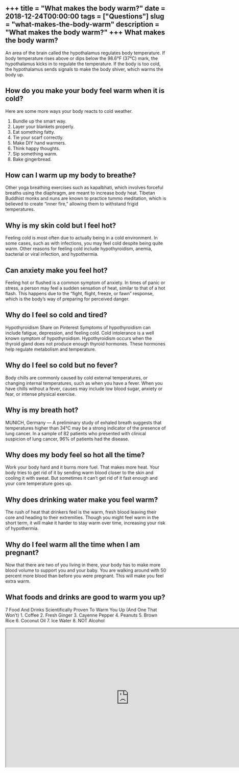 +++
title = "What makes the body warm?"
date = 2018-12-24T00:00:00
tags = ["Questions"]
slug = "what-makes-the-body-warm"
description = "What makes the body warm?"
+++
What makes the body warm?
-------------------------

An area of the brain called the hypothalamus regulates body temperature. If body temperature rises above or dips below the 98.6°F (37°C) mark, the hypothalamus kicks in to regulate the temperature. If the body is too cold, the hypothalamus sends signals to make the body shiver, which warms the body up.

How do you make your body feel warm when it is cold?
----------------------------------------------------

Here are some more ways your body reacts to cold weather.

1. Bundle up the smart way.
2. Layer your blankets properly.
3. Eat something fatty.
4. Tie your scarf correctly.
5. Make DIY hand warmers.
6. Think happy thoughts.
7. Sip something warm.
8. Bake gingerbread.

How can I warm up my body to breathe?
-------------------------------------

Other yoga breathing exercises such as kapalbhati, which involves forceful breaths using the diaphragm, are meant to increase body heat. Tibetan Buddhist monks and nuns are known to practice tummo meditation, which is believed to create “inner fire,” allowing them to withstand frigid temperatures.

Why is my skin cold but I feel hot?
-----------------------------------

Feeling cold is most often due to actually being in a cold environment. In some cases, such as with infections, you may feel cold despite being quite warm. Other reasons for feeling cold include hypothyroidism, anemia, bacterial or viral infection, and hypothermia.

Can anxiety make you feel hot?
------------------------------

Feeling hot or flushed is a common symptom of anxiety. In times of panic or stress, a person may feel a sudden sensation of heat, similar to that of a hot flash. This happens due to the “fight, flight, freeze, or fawn” response, which is the body’s way of preparing for perceived danger.

Why do I feel so cold and tired?
--------------------------------

Hypothyroidism Share on Pinterest Symptoms of hypothyroidism can include fatigue, depression, and feeling cold. Cold intolerance is a well known symptom of hypothyroidism. Hypothyroidism occurs when the thyroid gland does not produce enough thyroid hormones. These hormones help regulate metabolism and temperature.

Why do I feel so cold but no fever?
-----------------------------------

Body chills are commonly caused by cold external temperatures, or changing internal temperatures, such as when you have a fever. When you have chills without a fever, causes may include low blood sugar, anxiety or fear, or intense physical exercise.

Why is my breath hot?
---------------------

MUNICH, Germany — A preliminary study of exhaled breath suggests that temperatures higher than 34°C may be a strong indicator of the presence of lung cancer. In a sample of 82 patients who presented with clinical suspicion of lung cancer, 96% of patients had the disease.

Why does my body feel so hot all the time?
------------------------------------------

Work your body hard and it burns more fuel. That makes more heat. Your body tries to get rid of it by sending warm blood closer to the skin and cooling it with sweat. But sometimes it can’t get rid of it fast enough and your core temperature goes up.

Why does drinking water make you feel warm?
-------------------------------------------

The rush of heat that drinkers feel is the warm, fresh blood leaving their core and heading to their extremities. Though you might feel warm in the short term, it will make it harder to stay warm over time, increasing your risk of hypothermia.

Why do I feel warm all the time when I am pregnant?
---------------------------------------------------

Now that there are two of you living in there, your body has to make more blood volume to support you and your baby. You are walking around with 50 percent more blood than before you were pregnant. This will make you feel extra warm.

What foods and drinks are good to warm you up?
----------------------------------------------

7 Food And Drinks Scientifically Proven To Warm You Up (And One That Won’t) 1. Coffee 2. Fresh Ginger 3. Cayenne Pepper 4. Peanuts 5. Brown Rice 6. Coconut Oil 7. Ice Water 8. NOT Alcohol

<iframe allow="accelerometer; autoplay; clipboard-write; encrypted-media; gyroscope; picture-in-picture" allowfullscreen="" class="__youtube_prefs__  epyt-is-override  no-lazyload" data-no-lazy="1" data-origheight="433" data-origwidth="770" data-skipgform_ajax_framebjll="" height="433" id="_ytid_85563" loading="lazy" src="https://www.youtube.com/embed/1L7EI0vKVuU?enablejsapi=1&autoplay=0&cc_load_policy=0&cc_lang_pref=&iv_load_policy=1&loop=0&modestbranding=0&rel=1&fs=1&playsinline=0&autohide=2&theme=dark&color=red&controls=1&" title="YouTube player" width="770"></iframe>
